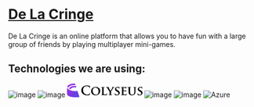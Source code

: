 # [De La Cringe](http://de-la-cringe.azurewebsites.net/)
De La Cringe is an online platform that allows you to have fun with a large group of friends by playing multiplayer mini-games.

## Technologies we are using:
![image](https://img.shields.io/badge/JavaScript-323330?style=for-the-badge&logo=javascript&logoColor=F7DF1E)
![image](https://img.shields.io/badge/React-20232A?style=for-the-badge&logo=react&logoColor=61DAFB)
<img src="https://github.com/colyseus/colyseus/raw/master/media/header.png?raw=true)" height="28"/>
![image](https://img.shields.io/badge/Node.js-339933?style=for-the-badge&logo=nodedotjs&logoColor=white)
![image](https://img.shields.io/badge/MongoDB-4EA94B?style=for-the-badge&logo=mongodb&logoColor=white)
![Azure](https://img.shields.io/badge/azure-%230072C6.svg?style=for-the-badge&logo=microsoftazure&logoColor=white)
